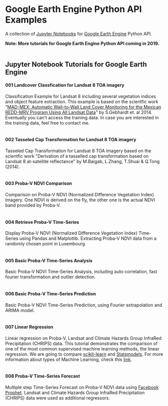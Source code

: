 # Google Earth Engine Python API Examples
A collection of [Jupyter Notebooks](http://jupyter.org/) for [Google Earth Engine](https://earthengine.google.com/) Python API.

**Note: More tutorials for Google Earth Engine Python API coming in 2019.**<br><br>
## Jupyter Notebook Tutorials for Google Earth Engine

#### 001 Landcover Classfication for Landsat 8 TOA imagery
Classification Example for Landsat 8 including several vegetation indices and object feature extraction. 
This example is based on the scientfic work "[MAD-MEX: Automatic Wall-to-Wall Land Cover Monitoring for the Mexican REDD-MRV Program Using All Landsat Data](https://www.mdpi.com/2072-4292/6/5/3923)" by S.Gebhardt et. al 2014. Eventually you can't access the training data. In case you are interested in the training data, feel free to contact me.<br><br>
#### 002 Tasseled Cap Transformation for Landsat 8 TOA imagery
Tasseled Cap Transformation for Landsat 8 TOA imagery based on the scientfic work "Derivation of a tasselled cap transformation based on Landsat 8 at-satellite reflectance" by M.Baigab, L.Zhang, T.Shuai & Q.Tong (2014).<br><br>
#### 003 Proba-V NDVI Comparison
Comparison on Proba-V NDVI (Normalized Difference Vegetation Index) Imagery. One NDVI is derived on the fly, the other one is the actual NDVI band provided by Proba-V.<br><br>
#### 004 Retrieve Proba-V Time-Series
Display Proba-V NDVI (Normalized Difference Vegetation Index) Time-Series using Pandas and Matplotlib. Extracting Proba-V NDVI data from a randomly chosen point in Luxembourg.<br><br>
#### 005 Basic Proba-V Time-Series Analysis
Basic Proba-V NDVI Time-Series Analysis, including auto correlation, fast fourier transformation and outlier detection.<br><br> 
#### 006 Basic Proba-V Time-Series Prediction
Basic Proba-V NDVI Time-Series Prediction, using Fourier extrapolation and ARIMA model.<br><br>
#### 007 Linear Regression 
Linear regression on Proba-V, Landsat and Climate Hazards Group InfraRed Precipitation (CHRIPS) data. This tutorial demonstrates the comparison of one of the most common supervised machine learning methods, the linear regression. We are going to compare [scikit-learn](http://scikit-learn.org/stable/) and [Statsmodels](http://www.statsmodels.org/stable/index.html). For more information about types of Machine Learning, check this [link](https://towardsdatascience.com/types-of-machine-learning-algorithms-you-should-know-953a08248861).
<br><br>
#### 008 Proba-V Time-Series Forecast
Multiple step Time-Series Forecast on Proba-V NDVI data using [Facebook Prophet](https://github.com/facebook/prophet). Landsat and Climate Hazards Group InfraRed Precipitation (CHRIPS) data were used as additional regressors.
<br><br>
